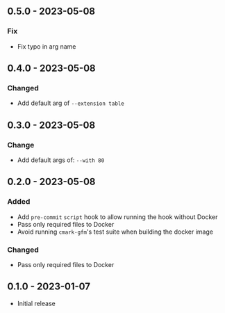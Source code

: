 ## 0.5.0 - 2023-05-08

### Fix

  - Fix typo in arg name

## 0.4.0 - 2023-05-08

### Changed

  - Add default arg of `--extension table`

## 0.3.0 - 2023-05-08

### Change

  - Add default args of: `--with 80`

## 0.2.0 - 2023-05-08

### Added

  - Add `pre-commit` `script` hook to allow running the hook without Docker
  - Pass only required files to Docker
  - Avoid running `cmark-gfm`'s test suite when building the docker image

### Changed

  - Pass only required files to Docker

## 0.1.0 - 2023-01-07

  - Initial release
